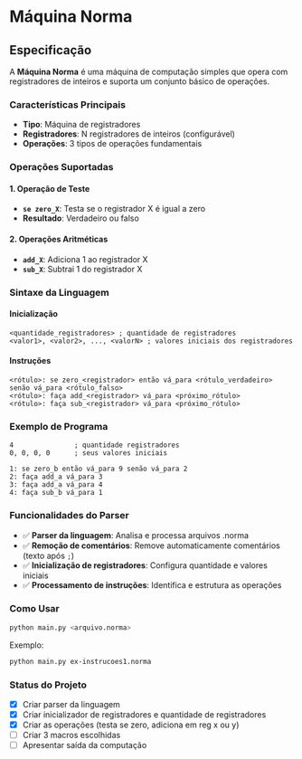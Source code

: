 # Máquina Norma

## Especificação

A **Máquina Norma** é uma máquina de computação simples que opera com registradores de inteiros e suporta um conjunto básico de operações.

### Características Principais

- **Tipo**: Máquina de registradores
- **Registradores**: N registradores de inteiros (configurável)
- **Operações**: 3 tipos de operações fundamentais

### Operações Suportadas

#### 1. Operação de Teste
- **`se zero_X`**: Testa se o registrador X é igual a zero
- **Resultado**: Verdadeiro ou falso

#### 2. Operações Aritméticas
- **`add_X`**: Adiciona 1 ao registrador X
- **`sub_X`**: Subtrai 1 do registrador X

### Sintaxe da Linguagem

#### Inicialização
```
<quantidade_registradores> ; quantidade de registradores
<valor1>, <valor2>, ..., <valorN> ; valores iniciais dos registradores
```

#### Instruções
```
<rótulo>: se zero_<registrador> então vá_para <rótulo_verdadeiro> senão vá_para <rótulo_falso>
<rótulo>: faça add_<registrador> vá_para <próximo_rótulo>
<rótulo>: faça sub_<registrador> vá_para <próximo_rótulo>
```

### Exemplo de Programa

```
4               ; quantidade registradores
0, 0, 0, 0      ; seus valores iniciais

1: se zero_b então vá_para 9 senão vá_para 2 
2: faça add_a vá_para 3 
3: faça add_a vá_para 4 
4: faça sub_b vá_para 1
```

### Funcionalidades do Parser

- ✅ **Parser da linguagem**: Analisa e processa arquivos .norma
- ✅ **Remoção de comentários**: Remove automaticamente comentários (texto após `;`)
- ✅ **Inicialização de registradores**: Configura quantidade e valores iniciais
- ✅ **Processamento de instruções**: Identifica e estrutura as operações

### Como Usar

```bash
python main.py <arquivo.norma>
```

Exemplo:
```bash
python main.py ex-instrucoes1.norma
```

### Status do Projeto

- [x] Criar parser da linguagem
- [x] Criar inicializador de registradores e quantidade de registradores
- [x] Criar as operações (testa se zero, adiciona em reg x ou y)
- [ ] Criar 3 macros escolhidas
- [ ] Apresentar saída da computação